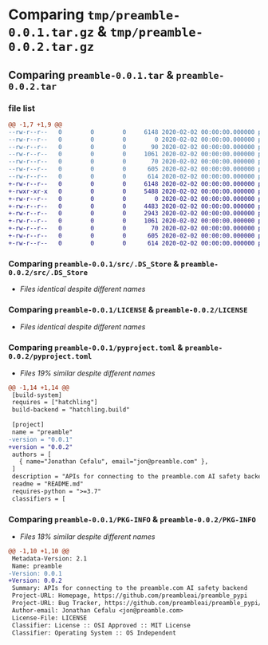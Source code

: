 # Comparing `tmp/preamble-0.0.1.tar.gz` & `tmp/preamble-0.0.2.tar.gz`

## Comparing `preamble-0.0.1.tar` & `preamble-0.0.2.tar`

### file list

```diff
@@ -1,7 +1,9 @@
--rw-r--r--   0        0        0     6148 2020-02-02 00:00:00.000000 preamble-0.0.1/src/.DS_Store
--rw-r--r--   0        0        0        0 2020-02-02 00:00:00.000000 preamble-0.0.1/src/preamble/__init__.py
--rw-r--r--   0        0        0       90 2020-02-02 00:00:00.000000 preamble-0.0.1/src/preamble/preamble.py
--rw-r--r--   0        0        0     1061 2020-02-02 00:00:00.000000 preamble-0.0.1/LICENSE
--rw-r--r--   0        0        0       70 2020-02-02 00:00:00.000000 preamble-0.0.1/README.md
--rw-r--r--   0        0        0      605 2020-02-02 00:00:00.000000 preamble-0.0.1/pyproject.toml
--rw-r--r--   0        0        0      614 2020-02-02 00:00:00.000000 preamble-0.0.1/PKG-INFO
+-rw-r--r--   0        0        0     6148 2020-02-02 00:00:00.000000 preamble-0.0.2/src/.DS_Store
+-rwxr-xr-x   0        0        0     5488 2020-02-02 00:00:00.000000 preamble-0.0.2/src/test.py
+-rw-r--r--   0        0        0        0 2020-02-02 00:00:00.000000 preamble-0.0.2/src/preamble/__init__.py
+-rw-r--r--   0        0        0     4483 2020-02-02 00:00:00.000000 preamble-0.0.2/src/preamble/preamble_core.py
+-rw-r--r--   0        0        0     2943 2020-02-02 00:00:00.000000 preamble-0.0.2/src/preamble/preamble_nemo.py
+-rw-r--r--   0        0        0     1061 2020-02-02 00:00:00.000000 preamble-0.0.2/LICENSE
+-rw-r--r--   0        0        0       70 2020-02-02 00:00:00.000000 preamble-0.0.2/README.md
+-rw-r--r--   0        0        0      605 2020-02-02 00:00:00.000000 preamble-0.0.2/pyproject.toml
+-rw-r--r--   0        0        0      614 2020-02-02 00:00:00.000000 preamble-0.0.2/PKG-INFO
```

### Comparing `preamble-0.0.1/src/.DS_Store` & `preamble-0.0.2/src/.DS_Store`

 * *Files identical despite different names*

### Comparing `preamble-0.0.1/LICENSE` & `preamble-0.0.2/LICENSE`

 * *Files identical despite different names*

### Comparing `preamble-0.0.1/pyproject.toml` & `preamble-0.0.2/pyproject.toml`

 * *Files 19% similar despite different names*

```diff
@@ -1,14 +1,14 @@
 [build-system]
 requires = ["hatchling"]
 build-backend = "hatchling.build"
 
 [project]
 name = "preamble"
-version = "0.0.1"
+version = "0.0.2"
 authors = [
   { name="Jonathan Cefalu", email="jon@preamble.com" },
 ]
 description = "APIs for connecting to the preamble.com AI safety backend"
 readme = "README.md"
 requires-python = ">=3.7"
 classifiers = [
```

### Comparing `preamble-0.0.1/PKG-INFO` & `preamble-0.0.2/PKG-INFO`

 * *Files 18% similar despite different names*

```diff
@@ -1,10 +1,10 @@
 Metadata-Version: 2.1
 Name: preamble
-Version: 0.0.1
+Version: 0.0.2
 Summary: APIs for connecting to the preamble.com AI safety backend
 Project-URL: Homepage, https://github.com/preambleai/preamble_pypi
 Project-URL: Bug Tracker, https://github.com/preambleai/preamble_pypi/issues
 Author-email: Jonathan Cefalu <jon@preamble.com>
 License-File: LICENSE
 Classifier: License :: OSI Approved :: MIT License
 Classifier: Operating System :: OS Independent
```

